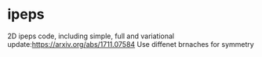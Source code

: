 # ipeps
2D ipeps code, including simple, full and variational update:https://arxiv.org/abs/1711.07584
Use diffenet brnaches for symmetry
